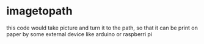 # imagetopath
this code would take picture and turn it to the path, so that it can be print on paper by some external device like arduino or raspberri pi
